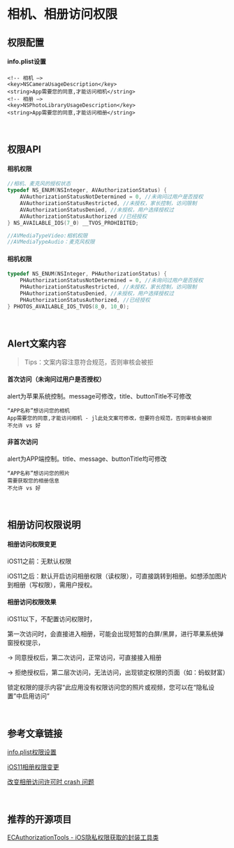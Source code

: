 # 相机、相册访问权限


## 权限配置

####  info.plist设置

```
<!-- 相机 —> 
<key>NSCameraUsageDescription</key>
<string>App需要您的同意,才能访问相机</string>
<!-- 相册 —> 
<key>NSPhotoLibraryUsageDescription</key>
<string>App需要您的同意,才能访问相册</string>
```
<br>



## 权限API

####  相机权限

```objective-c
//相机、麦克风的授权状态
typedef NS_ENUM(NSInteger, AVAuthorizationStatus) {
    AVAuthorizationStatusNotDetermined = 0, //未询问过用户是否授权
    AVAuthorizationStatusRestricted, //未授权，家长控制，访问限制
    AVAuthorizationStatusDenied, //未授权，用户选择授权过
    AVAuthorizationStatusAuthorized //已经授权
} NS_AVAILABLE_IOS(7_0) __TVOS_PROHIBITED;

//AVMediaTypeVideo:相机权限
//AVMediaTypeAudio：麦克风权限
```

####  相机权限

```objective-c
typedef NS_ENUM(NSInteger, PHAuthorizationStatus) {
    PHAuthorizationStatusNotDetermined = 0, //未询问过用户是否授权
    PHAuthorizationStatusRestricted, //未授权，家长控制，访问限制
    PHAuthorizationStatusDenied, //未授权，用户选择授权过           
    PHAuthorizationStatusAuthorized, //已经授权  
} PHOTOS_AVAILABLE_IOS_TVOS(8_0, 10_0);
```
<br>



## Alert文案内容

> Tips：文案内容注意符合规范，否则审核会被拒

#### 首次访问（未询问过用户是否授权）

alert为苹果系统控制。message可修改，title、buttonTitle不可修改

```
“APP名称”想访问您的相机
App需要您的同意,才能访问相机 - jl此处文案可修改，但要符合规范，否则审核会被拒
不允许 vs 好
```

#### 非首次访问

alert为APP端控制。title、message、buttonTitle均可修改

```
“APP名称”想访问您的照片
需要获取您的相册信息
不允许 vs 好
```
<br>



## 相册访问权限说明


#### 相册访问权限变更

iOS11之前：无默认权限

iOS11之后：默认开启访问相册权限（读权限），可直接跳转到相册。如想添加图片到相册（写权限），需用户授权。


#### 相册访问权限效果

iOS11以下，不配置访问权限时，

第一次访问时，会直接进入相册，可能会出现短暂的白屏/黑屏，进行苹果系统弹窗授权提示，

-> 同意授权后，第二次访问，正常访问，可直接接入相册

-> 拒绝授权后，第二层次访问，无法访问，出现锁定权限的页面（如：蚂蚁财富）

锁定权限的提示内容“此应用没有权限访问您的照片或视频，您可以在“隐私设置”中启用访问”

<br>



## 参考文章链接

[info.plist权限设置](https://blog.csdn.net/qq413191840/article/details/74171751)

[iOS11相册权限变更](https://www.jianshu.com/p/c03a87e4ca87)

[改变相册访问许可时 crash 问题](http://www.cocoachina.com/ios/20161129/18218.html)

<br>



## 推荐的开源项目

[ECAuthorizationTools - iOS隐私权限获取的封装工具类](https://blog.csdn.net/qq_30513483/article/details/74388625)

<br>

